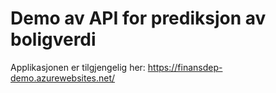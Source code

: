 # Demo av API for prediksjon av boligverdi
Applikasjonen er tilgjengelig her: https://finansdep-demo.azurewebsites.net/
